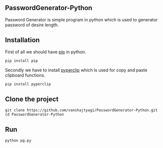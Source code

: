 ## PasswordGenerator-Python

Password Generator is simple program in python which is used to generator password of desire length.

## Installation
First of all we should have [pip](https://pip.pypa.io/en/stable/reference/pip_install/) in python.
```bash
pip install pip
```
Secondly we have to install [pyperclip](https://pypi.org/project/pyperclip/) which is used for copy and paste clipboard functions. 
```bash
pip install pyperclip
```
## Clone the project 
```git
git clone https://github.com/vanshajtyagi/PasswordGenerator-Python.git
cd PasswordGenerator-Python
```
## Run
```python
python pg.py
```
